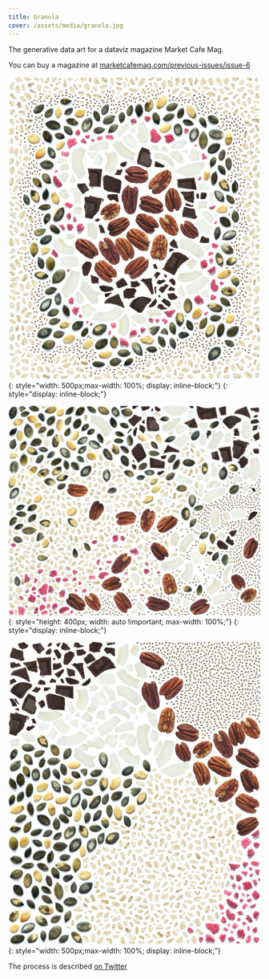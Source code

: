 ```yaml
---
title: Granola
cover: /assets/media/granola.jpg
---
```


The generative data art for a dataviz magazine Market Cafe Mag.

You can buy a magazine at [marketcafemag.com/previous-issues/issue-6](https://www.marketcafemag.com/previous-issues/issue-6)

![](/assets/media/granola2.jpg){: style="width: 500px;max-width: 100%; display: inline-block;"}
{: style="display: inline-block;"}

![](/assets/media/granola3.jpg){: style="height: 400px; width: auto !important; max-width: 100%;"}
{: style="display: inline-block;"}

![](/assets/media/granola4.jpg){: style="width: 500px;max-width: 100%; display: inline-block;"}


The process is described [on Twitter](https://x.com/i_dianov/status/1320778910808891394?s=20)
